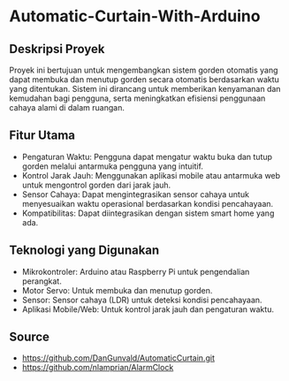 # Automatic-Curtain-With-Arduino

## Deskripsi Proyek
Proyek ini bertujuan untuk mengembangkan sistem gorden otomatis yang dapat membuka dan menutup gorden secara otomatis berdasarkan waktu yang ditentukan. Sistem ini dirancang untuk memberikan kenyamanan dan kemudahan bagi pengguna, serta meningkatkan efisiensi penggunaan cahaya alami di dalam ruangan.

## Fitur Utama
- Pengaturan Waktu: Pengguna dapat mengatur waktu buka dan tutup gorden melalui antarmuka pengguna yang intuitif.
- Kontrol Jarak Jauh: Menggunakan aplikasi mobile atau antarmuka web untuk mengontrol gorden dari jarak jauh.
- Sensor Cahaya: Dapat mengintegrasikan sensor cahaya untuk menyesuaikan waktu operasional berdasarkan kondisi pencahayaan.
- Kompatibilitas: Dapat diintegrasikan dengan sistem smart home yang ada.

## Teknologi yang Digunakan
- Mikrokontroler: Arduino atau Raspberry Pi untuk pengendalian perangkat.
- Motor Servo: Untuk membuka dan menutup gorden.
- Sensor: Sensor cahaya (LDR) untuk deteksi kondisi pencahayaan.
- Aplikasi Mobile/Web: Untuk kontrol jarak jauh dan pengaturan waktu.

## Source
- https://github.com/DanGunvald/AutomaticCurtain.git
- https://github.com/nlamprian/AlarmClock
